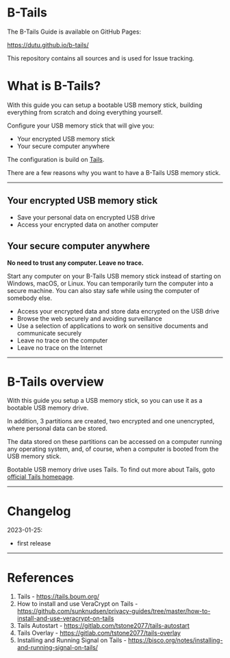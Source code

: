 
# B-Tails

The B-Tails Guide is available on GitHub Pages:

https://dutu.github.io/b-tails/

This repository contains all sources and is used for Issue tracking.


# What is B-Tails?

With this guide you can setup a bootable USB memory stick, building everything from scratch and doing everything yourself.

Configure your USB memory stick that will give you:
* Your encrypted USB memory stick
* Your secure computer anywhere

The configuration is build on [Tails](https://tails.boum.org).

There are a few reasons why you want to have a B-Tails USB memory stick.

---

## Your encrypted USB memory stick
* Save your personal data on encrypted USB drive
* Access your encrypted data on another computer


## Your secure computer anywhere

**No need to trust any computer. Leave no trace.**

Start any computer on your B-Tails USB memory stick instead of starting on Windows, macOS, or Linux.
You can temporarily turn the computer into a secure machine. You can also stay safe while using the computer of somebody else.

* Access your encrypted data and store data encrypted on the USB drive
* Browse the web securely and avoiding surveillance
* Use a selection of applications to work on sensitive documents and communicate securely
* Leave no trace on the computer
* Leave no trace on the Internet


---
# B-Tails overview

With this guide you setup a USB memory stick, so you can use it as a bootable USB memory drive.

In addition, 3 partitions are created, two encrypted and one unencrypted, where personal data can be stored.

The data stored on these partitions can be accessed on a computer running any operating system, and, of course, when a computer is booted from the USB memory stick.

Bootable USB memory drive uses Tails. To find out more about Tails, goto [official Tails homepage](https://tails.boum.org). 


---
# Changelog

2023-01-25:
* first release


---
# References

1. Tails - https://tails.boum.org/
2. How to install and use VeraCrypt on Tails - https://github.com/sunknudsen/privacy-guides/tree/master/how-to-install-and-use-veracrypt-on-tails
3. Tails Autostart - https://gitlab.com/tstone2077/tails-autostart 
4. Tails Overlay - https://gitlab.com/tstone2077/tails-overlay
5. Installing and Running Signal on Tails - https://bisco.org/notes/installing-and-running-signal-on-tails/
